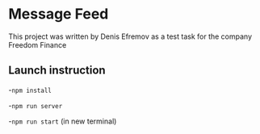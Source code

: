 # Message Feed

This project was written by Denis Efremov as a test task for the company Freedom Finance

## Launch instruction

-`npm install`

-`npm run server`

-`npm run start` (in new terminal)
